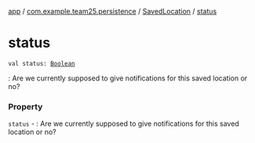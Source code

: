 [app](../../index.md) / [com.example.team25.persistence](../index.md) / [SavedLocation](index.md) / [status](./status.md)

# status

`val status: `[`Boolean`](https://kotlinlang.org/api/latest/jvm/stdlib/kotlin/-boolean/index.html)

: Are we currently supposed to give notifications for this saved location or no?

### Property

`status` - : Are we currently supposed to give notifications for this saved location or no?